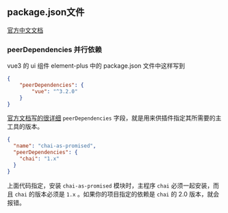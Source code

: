 ## package.json文件
[官方中文文档](http://javascript.ruanyifeng.com/nodejs/packagejson.html)

### peerDependencies 并行依赖
vue3 的 ui 组件 element-plus 中的 package.json 文件中这样写到
```json
{
    "peerDependencies": {
        "vue": "^3.2.0"
    }
}
```
[官方文档写的很详细](http://javascript.ruanyifeng.com/nodejs/packagejson.html)
`peerDependencies` 字段，就是用来供插件指定其所需要的主工具的版本。

```json
{
  "name": "chai-as-promised",
  "peerDependencies": {
    "chai": "1.x"
  }
}
```
上面代码指定，安装 `chai-as-promised` 模块时，主程序 `chai` 必须一起安装，而且 `chai` 的版本必须是 `1.x` 。如果你的项目指定的依赖是 `chai` 的 2.0 版本，就会报错。